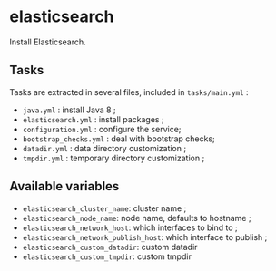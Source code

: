 # elasticsearch

Install Elasticsearch.

## Tasks

Tasks are extracted in several files, included in `tasks/main.yml` :

* `java.yml` : install Java 8 ;
* `elasticsearch.yml` : install packages ;
* `configuration.yml` : configure the service;
* `bootstrap_checks.yml` : deal with bootstrap checks;
* `datadir.yml` : data directory customization ;
* `tmpdir.yml` : temporary directory customization ;

## Available variables

* `elasticsearch_cluster_name`: cluster name ;
* `elasticsearch_node_name`: node name, defaults to hostname ;
* `elasticsearch_network_host`: which interfaces to bind to ;
* `elasticsearch_network_publish_host`: which interface to publish ;
* `elasticsearch_custom_datadir`: custom datadir
* `elasticsearch_custom_tmpdir`: custom tmpdir
